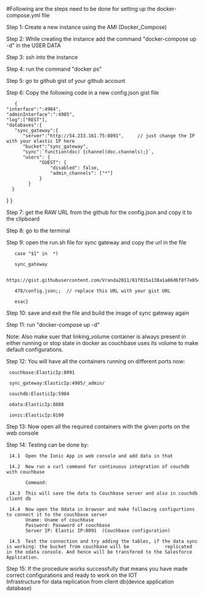 #Following are the steps need to be done for setting up the docker-compose.yml file

Step 1: Create a new instance using the AMI (Docker_Compose)

Step 2: While creating the instance add the command "docker-compose up -d" in the USER DATA

Step 3: ssh into the instance 

Step 4: run the command "docker ps"

Step 5: go to github gist of your github account

Step 6: Copy the following code in a new config.json gist file

       { 
    "interface":":4984", 
    "adminInterface":":4985", 
    "log":["REST"], 
    "databases":{ 
       "sync_gateway":{ 
          "server":"http://54.233.161.75:8091",     // just change the IP with your elastic IP here
          "bucket":"sync_gateway", 
          "sync":`function(doc) {channel(doc.channels);}`,
          "users": {
                "GUEST": {
                    "disabled": false,
                    "admin_channels": ["*"]
                }
            }
      } 
   } 
 } 

Step 7: get the RAW URL from the github for the config.json and copy it to the clipboard

Step 8: go to the terminal 

Step 9: open the run.sh file for sync gateway and copy the url in the file 

       case "$1" in  *)   
       
       sync_gateway 
       
       https://gist.githubusercontent.com/Vranda2011/81f015a138a1a86d6f8f7e854743d25d/raw/047c32c99323fb86374df355bf5099434deab
       
       478/config.json;;  // replace this URL with your gist URL 
       
       esac}
        

Step 10: save and exit the file and build the image of sync gateway again 

Step 11: run "docker-compose up -d"

Note: Also make suer that linking_volume container is always present in either running or stop state in docker as couchbase 
      uses its volume to make default configurations.
      
Step 12: You will have all the containers running on different ports now:
        
     couchbase:ElasticIp:8091
     
     sync_gateway:ElasticIp:4985/_admin/
     
     couchdb:ElasticIp:5984
     
     odata:ElasticIp:8888
     
     ionic:ElasticIp:8100
        
Step 13: Now open all the required containers with the given ports on the web console 

Step 14: Testing can be done by:

     14.1  Open the Ionic App in web console and add data in that
     
     14.2  Now run a curl command for continuous integration of couchdb with couchbase 
     
           Command: 
           
     14.3  This will save the data to Couchbase server and also in couchdb client db
     
     14.4  Now open the Odata in browser and make following configurtions to connect it to the couchbase server
           Uname: Uname of couchbase 
           Password: Paswword of couchbase
           Server IP: Elastic IP:8091  (Couchbase configuration)
           
     14.5  Test the connection and try adding the tables, if the data sync is working: the bucket from couchbase will be             replicated in the odata console. And hence will be transfered to the Salesforce Application.
     
 Step 15: If the procedure works successfully that means you have made correct configurations and ready to work on the IOT     
          Infrastructure for data replication from client db(device application database) 
      


